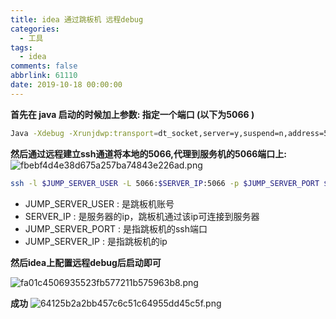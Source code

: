 ```yaml
---
title: idea 通过跳板机 远程debug
categories:
  - 工具
tags:
  - idea
comments: false
abbrlink: 61110
date: 2019-10-18 00:00:00
---
```

**首先在 java 启动的时候加上参数:  指定一个端口 (以下为5066 )**
``` bash
Java -Xdebug -Xrunjdwp:transport=dt_socket,server=y,suspend=n,address=5066 -jar 
```
**然后通过远程建立ssh通道将本地的5066,代理到服务机的5066端口上:**
![fbebf4d4e38d675a257ba74843e226ad.png](./img/pic/7B7A6C95-FDCE-41EA-81C8-2CBBA264688E.png)
```bash
ssh -l $JUMP_SERVER_USER -L 5066:$SERVER_IP:5066 -p $JUMP_SERVER_PORT $JUMP_SERVER_IP
```
* JUMP_SERVER_USER : 是跳板机账号
* SERVER_IP : 是服务器的ip，跳板机通过该ip可连接到服务器
* JUMP_SERVER_PORT : 是指跳板机的ssh端口
* JUMP_SERVER_IP : 是指跳板机的ip


**然后idea上配置远程debug后启动即可**

![fa01c4506935523fb577211b575963b8.png](./img/pic/01C0C1C9-3B6C-401C-9791-77D90805D528.png)

**成功**
![64125b2a2bb457c6c51c64955dd45c5f.png](./img/pic/E9755145-FA55-4D07-99B0-D785A224A5C6.png)
